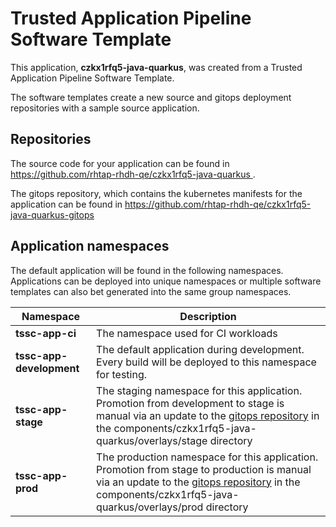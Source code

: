 # Trusted Application Pipeline Software Template

This application, **czkx1rfq5-java-quarkus**, was created from a Trusted Application Pipeline Software Template.

The software templates create a new source and gitops deployment repositories with a sample source application. 

## Repositories

The source code for your application can be found in [https://github.com/rhtap-rhdh-qe/czkx1rfq5-java-quarkus ](https://github.com/rhtap-rhdh-qe/czkx1rfq5-java-quarkus ).
 
The gitops repository, which contains the kubernetes manifests for the application can be found in 
[https://github.com/rhtap-rhdh-qe/czkx1rfq5-java-quarkus-gitops ](https://github.com/rhtap-rhdh-qe/czkx1rfq5-java-quarkus-gitops ) 

## Application namespaces 

The default application will be found in the following namespaces. Applications can be deployed into unique namespaces or multiple software templates can also bet generated into the same group namespaces.  

|  Namespace   |  Description   |  
| -------- | -------- |
| **tssc-app-ci** | The namespace used for CI workloads |
| **tssc-app-development** | The default application during development. Every build will be deployed to this namespace for testing. |
| **tssc-app-stage** | The staging namespace for this application. Promotion from development to stage is manual via an update to the [gitops repository](https://github.com/rhtap-rhdh-qe/czkx1rfq5-java-quarkus-gitops ) in the components/czkx1rfq5-java-quarkus/overlays/stage directory |
| **tssc-app-prod** | The production namespace for this application. Promotion from stage to production is manual via an update to the [gitops repository](https://github.com/rhtap-rhdh-qe/czkx1rfq5-java-quarkus-gitops ) in the components/czkx1rfq5-java-quarkus/overlays/prod directory |